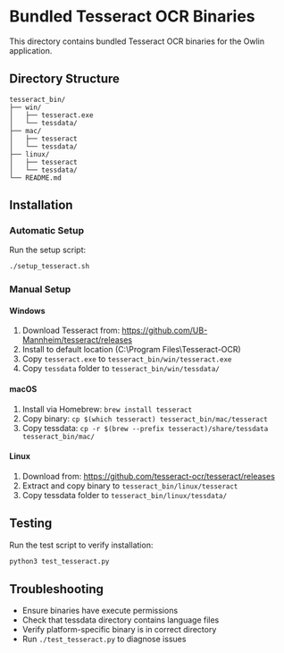 # Bundled Tesseract OCR Binaries

This directory contains bundled Tesseract OCR binaries for the Owlin application.

## Directory Structure

```
tesseract_bin/
├── win/
│   ├── tesseract.exe
│   └── tessdata/
├── mac/
│   ├── tesseract
│   └── tessdata/
├── linux/
│   ├── tesseract
│   └── tessdata/
└── README.md
```

## Installation

### Automatic Setup
Run the setup script:
```bash
./setup_tesseract.sh
```

### Manual Setup

#### Windows
1. Download Tesseract from: https://github.com/UB-Mannheim/tesseract/releases
2. Install to default location (C:\Program Files\Tesseract-OCR\)
3. Copy `tesseract.exe` to `tesseract_bin/win/tesseract.exe`
4. Copy `tessdata` folder to `tesseract_bin/win/tessdata/`

#### macOS
1. Install via Homebrew: `brew install tesseract`
2. Copy binary: `cp $(which tesseract) tesseract_bin/mac/tesseract`
3. Copy tessdata: `cp -r $(brew --prefix tesseract)/share/tessdata tesseract_bin/mac/`

#### Linux
1. Download from: https://github.com/tesseract-ocr/tesseract/releases
2. Extract and copy binary to `tesseract_bin/linux/tesseract`
3. Copy tessdata folder to `tesseract_bin/linux/tessdata/`

## Testing

Run the test script to verify installation:
```bash
python3 test_tesseract.py
```

## Troubleshooting

- Ensure binaries have execute permissions
- Check that tessdata directory contains language files
- Verify platform-specific binary is in correct directory
- Run `./test_tesseract.py` to diagnose issues
